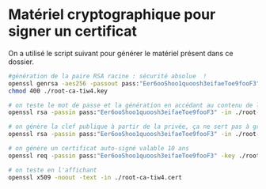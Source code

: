 Matériel cryptographique pour signer un certificat
==================================================

On a utilisé le script suivant pour générer le matériel présent dans ce dossier.

```bash
#génération de la paire RSA racine : sécurité absolue  !
openssl genrsa -aes256 -passout pass:"Eer6ooShoo1quoosh3eifaeToe9fooF3" -out ./root-ca-tiw4.key 4096
chmod 400 ./root-ca-tiw4.key

# on teste le mot de passe et la génération en accédant au contenu de la clef (ici module, exposant privé, exposant public, car dans le cas de RSA)
openssl rsa -passin pass:"Eer6ooShoo1quoosh3eifaeToe9fooF3" -in ./root-ca-tiw4.key -noout -text

# on génère la clef publique à partir de la privée, ça ne sert pas à grand chose car elle sera dans le certificat en fait
openssl rsa -passin pass:"Eer6ooShoo1quoosh3eifaeToe9fooF3" -in ./root-ca-tiw4.key -pubout -out ./root-ca-tiw4.pub

# on génère un certificat auto-signé valable 10 ans
openssl req -passin pass:"Eer6ooShoo1quoosh3eifaeToe9fooF3" -key ./root-ca-tiw4.key -new -x509 -days 3650 -sha256 -extensions v3_ca -out ./root-ca-tiw4.cert -subj "/C=FR/L=Lyon/O=TIW4-SSI-CAW Certificate Authority/CN=TIW4-SSI CA"

# on teste en l'affichant
openssl x509 -noout -text -in ./root-ca-tiw4.cert
```

